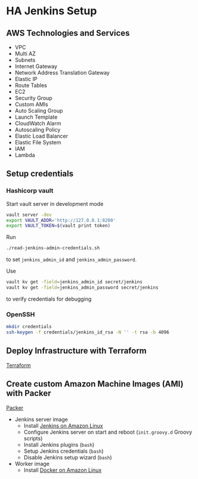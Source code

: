 # HA Jenkins Setup

## AWS Technologies and Services

* VPC
* Multi AZ
* Subnets
* Internet Gateway
* Network Address Translation Gateway
* Elastic IP
* Route Tables
* EC2
* Security Group
* Custom AMIs
* Auto Scaling Group
* Launch Template
* CloudWatch Alarm
* Autoscaling Policy
* Elastic Load Balancer
* Elastic File System
* IAM 
* Lambda

## Setup credentials

### Hashicorp vault

Start vault server in development mode
```bash
vault server -dev
export VAULT_ADDR='http://127.0.0.1:8200'
export VAULT_TOKEN=$(vault print token)
```

Run
```bash
./read-jenkins-admin-credentials.sh
```
to set `jenkins_admin_id` and `jenkins_admin_password`.

Use
```bash
vault kv get -field=jenkins_admin_id secret/jenkins
vault kv get -field=jenkins_admin_password secret/jenkins
```
to verify credentials for debugging


### OpenSSH

```bash
mkdir credentials
ssh-keygen -f credentials/jenkins_id_rsa -N '' -t rsa -b 4096
```

## Deploy Infrastructure with Terraform

[Terraform](https://developer.hashicorp.com/terraform)

## Create custom Amazon Machine Images (AMI) with Packer

[Packer](https://developer.hashicorp.com/packer)

* Jenkins server image
    * Install [Jenkins on Amazon Linux](https://www.jenkins.io/doc/tutorials/tutorial-for-installing-jenkins-on-AWS/)
    * Configure Jenkins server on start and reboot (`init.groovy.d` Groovy scripts)
    * Install Jenkins plugins (`bash`)
    * Setup Jenkins credentials (`bash`) 
    * Disable Jenkins setup wizard (`bash`)
* Worker image
    * Install [Docker on Amazon Linux](https://docs.aws.amazon.com/serverless-application-model/latest/developerguide/install-docker.html)